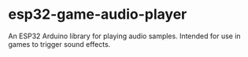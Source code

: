 # esp32-game-audio-player
An ESP32 Arduino library for playing audio samples. Intended for use in games to trigger sound effects.
